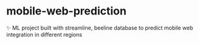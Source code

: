 # mobile-web-prediction
✨ ML project built with streamline, beeline database to predict mobile web integration in different regions

